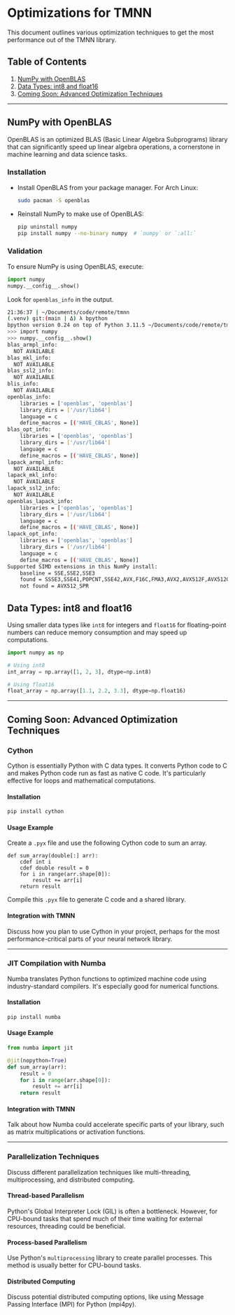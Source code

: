 # Optimizations for TMNN

This document outlines various optimization techniques to get the most
performance out of the TMNN library.

## Table of Contents

1. [NumPy with OpenBLAS](#numpy-with-openblas)
2. [Data Types: int8 and float16](#data-types-int8-and-float16)
3. [Coming Soon: Advanced Optimization Techniques](#coming-soon-advanced-optimization-techniques)

---

## NumPy with OpenBLAS

OpenBLAS is an optimized BLAS (Basic Linear Algebra Subprograms) library that
can significantly speed up linear algebra operations, a cornerstone in machine
learning and data science tasks.

### Installation

- Install OpenBLAS from your package manager. For Arch Linux:

  ```sh
  sudo pacman -S openblas
  ```

- Reinstall NumPy to make use of OpenBLAS:
  ```sh
  pip uninstall numpy
  pip install numpy --no-binary numpy  # `numpy` or `:all:`
  ```

### Validation

To ensure NumPy is using OpenBLAS, execute:

```python
import numpy
numpy.__config__.show()
```

Look for `openblas_info` in the output.

```sh
21:36:37 | ~/Documents/code/remote/tmnn
(.venv) git:(main | Δ) λ bpython
bpython version 0.24 on top of Python 3.11.5 ~/Documents/code/remote/tmnn/.venv/bin/python
>>> import numpy
>>> numpy.__config__.show()
blas_armpl_info:
  NOT AVAILABLE
blas_mkl_info:
  NOT AVAILABLE
blas_ssl2_info:
  NOT AVAILABLE
blis_info:
  NOT AVAILABLE
openblas_info:
    libraries = ['openblas', 'openblas']
    library_dirs = ['/usr/lib64']
    language = c
    define_macros = [('HAVE_CBLAS', None)]
blas_opt_info:
    libraries = ['openblas', 'openblas']
    library_dirs = ['/usr/lib64']
    language = c
    define_macros = [('HAVE_CBLAS', None)]
lapack_armpl_info:
  NOT AVAILABLE
lapack_mkl_info:
  NOT AVAILABLE
lapack_ssl2_info:
  NOT AVAILABLE
openblas_lapack_info:
    libraries = ['openblas', 'openblas']
    library_dirs = ['/usr/lib64']
    language = c
    define_macros = [('HAVE_CBLAS', None)]
lapack_opt_info:
    libraries = ['openblas', 'openblas']
    library_dirs = ['/usr/lib64']
    language = c
    define_macros = [('HAVE_CBLAS', None)]
Supported SIMD extensions in this NumPy install:
    baseline = SSE,SSE2,SSE3
    found = SSSE3,SSE41,POPCNT,SSE42,AVX,F16C,FMA3,AVX2,AVX512F,AVX512CD,AVX512_SKX,AVX512_CLX,AVX512_CNL,AVX512_ICL
    not found = AVX512_SPR
```

## Data Types: int8 and float16

Using smaller data types like `int8` for integers and `float16` for
floating-point numbers can reduce memory consumption and may speed up
computations.

```python
import numpy as np

# Using int8
int_array = np.array([1, 2, 3], dtype=np.int8)

# Using float16
float_array = np.array([1.1, 2.2, 3.3], dtype=np.float16)
```

---

## Coming Soon: Advanced Optimization Techniques

### Cython

Cython is essentially Python with C data types. It converts Python code to C and
makes Python code run as fast as native C code. It's particularly effective for
loops and mathematical computations.

#### Installation

```sh
pip install cython
```

#### Usage Example

Create a `.pyx` file and use the following Cython code to sum an array.

```cython
def sum_array(double[:] arr):
    cdef int i
    cdef double result = 0
    for i in range(arr.shape[0]):
        result += arr[i]
    return result
```

Compile this `.pyx` file to generate C code and a shared library.

#### Integration with TMNN

Discuss how you plan to use Cython in your project, perhaps for the most
performance-critical parts of your neural network library.

---

### JIT Compilation with Numba

Numba translates Python functions to optimized machine code using
industry-standard compilers. It's especially good for numerical functions.

#### Installation

```sh
pip install numba
```

#### Usage Example

```python
from numba import jit

@jit(nopython=True)
def sum_array(arr):
    result = 0
    for i in range(arr.shape[0]):
        result += arr[i]
    return result
```

#### Integration with TMNN

Talk about how Numba could accelerate specific parts of your library, such as
matrix multiplications or activation functions.

---

### Parallelization Techniques

Discuss different parallelization techniques like multi-threading,
multiprocessing, and distributed computing.

#### Thread-based Parallelism

Python's Global Interpreter Lock (GIL) is often a bottleneck. However, for
CPU-bound tasks that spend much of their time waiting for external resources,
threading could be beneficial.

#### Process-based Parallelism

Use Python's `multiprocessing` library to create parallel processes. This method
is usually better for CPU-bound tasks.

#### Distributed Computing

Discuss potential distributed computing options, like using Message Passing
Interface (MPI) for Python (mpi4py).
